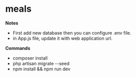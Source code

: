 # meals

**Notes**
* First add new database then you can configure .env file.
* in App.js file, update it with web application url.

**Commands**
* composer install
* php artisan migrate --seed
* npm install && npm run dev
